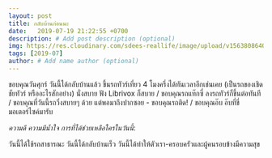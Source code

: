```yaml
---
layout: post
title: กลับบ้านก่อนนะ
date:   2019-07-19 21:22:55 +0700
description: # Add post description (optional)
img: https://res.cloudinary.com/sdees-reallife/image/upload/v1563808640/IMG_8481.jpg # Add image post (optional)
tags: [2019-07]
author: # Add name author (optional)
---
```

ขอบคุณวันศุกร์ วันนี้ได้กลับบ้านแล้ว ขึ้นรถทัวร์เที่ยว 4 โมงครึ่งได้ทันเวลาอีกเช่นเคย (เป็นรถของเชิดชัยทัวร์ หรืออะไรสักอย่าง) นั่งสบาย ฟัง Librivox ก็สบาย / ขอบคุณรถแท๊กซี่ ลงรถทัวร์ก็ขึ้นต่อทันที / ขอบคุณที่วันนี้รถวิ่งสบายๆ ด้วย แต่พอมาถึงปากซอย - ขอบคุณรถติด! / ขอบคุณอ๊บ อ๊บที่ขี่มอเตอร์ไซค์มารับ

<i class="fa fa-child" style="color:plum"></i>

*ความดี ความมีน้ำใจ การที่ได้ช่วยเหลือใครในวันนี้*:

วันนี้ได้ใช้รถสาธารณะ วันนี้ได้กลับบ้านเร็ว วันนี้ได้ทำให้ตัวเรา-ครอบครัวและผู้คนรอบข้างมีความสุข
